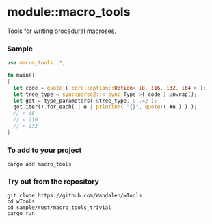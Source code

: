 # module::macro_tools

Tools for writing procedural macroses.

### Sample

``` rust sample test
use macro_tools::*;

fn main()
{
  let code = quote!( core::option::Option< i8, i16, i32, i64 > );
  let tree_type = syn::parse2::< syn::Type >( code ).unwrap();
  let got = type_parameters( &tree_type, 0..=2 );
  got.iter().for_each( | e | println!( "{}", quote!( #e ) ) );
  // < i8
  // < i16
  // < i32
}
```

### To add to your project

```
cargo add macro_tools
```

### Try out from the repository

``` shell test
git clone https://github.com/Wandalen/wTools
cd wTools
cd sample/rust/macro_tools_trivial
cargo run
```
